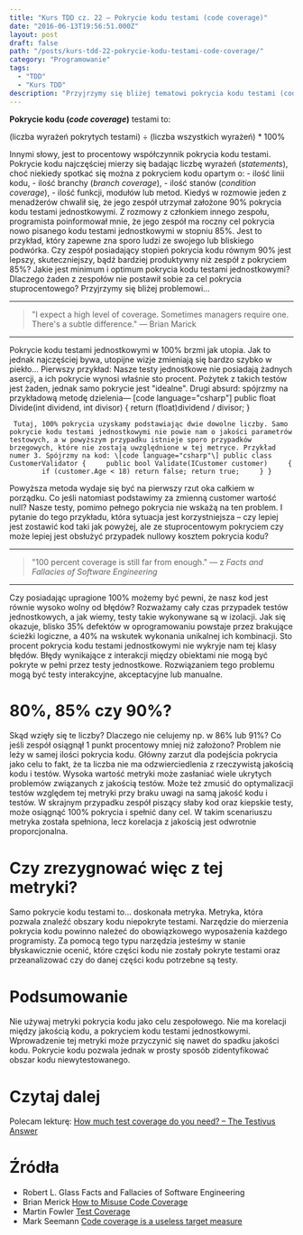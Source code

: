 ```yaml
---
title: "Kurs TDD cz. 22 — Pokrycie kodu testami (code coverage)"
date: "2016-06-13T19:56:51.000Z"
layout: post
draft: false
path: "/posts/kurs-tdd-22-pokrycie-kodu-testami-code-coverage/"
category: "Programowanie"
tags:
  - "TDD"
  - "Kurs TDD"
description: "Przyjrzymy się bliżej tematowi pokrycia kodu testami (code coverage)."
---
```


**Pokrycie kodu (_code coverage_)** testami to:

(liczba wyrażeń pokrytych testami) ÷ (liczba wszystkich wyrażeń) * 100%

Innymi słowy, jest to procentowy współczynnik pokrycia kodu testami. Pokrycie kodu najczęściej mierzy się badając liczbę wyrażeń (_statements_), choć niekiedy spotkać się można z pokryciem kodu opartym o: - ilość linii kodu, - ilość branchy (_branch coverage_), \- ilość stanów (_condition coverage_), \- ilość funkcji, modułów lub metod. Kiedyś w rozmowie jeden z menadżerów chwalił się, że jego zespół utrzymał założone 90% pokrycia kodu testami jednostkowymi. Z rozmowy z członkiem innego zespołu, programista poinformował mnie, że jego zespół ma roczny cel pokrycia nowo pisanego kodu testami jednostkowymi w stopniu 85%. Jest to przykład, który zapewne zna sporo ludzi ze swojego lub bliskiego podwórka. Czy zespół posiadający stopień pokrycia kodu równym 90% jest lepszy, skuteczniejszy, bądź bardziej produktywny niż zespół z pokryciem 85%? Jakie jest minimum i optimum pokrycia kodu testami jednostkowymi? Dlaczego żaden z zespołów nie postawił sobie za cel pokrycia stuprocentowego? Przyjrzymy się bliżej problemowi…

---

> "I expect a high level of coverage. Sometimes managers require one. There's a subtle difference." — Brian Marick

---

Pokrycie kodu testami jednostkowymi w 100% brzmi jak utopia. Jak to jednak najczęściej bywa, utopijne wizje zmieniają się bardzo szybko w piekło… Pierwszy przykład: Nasze testy jednostkowe nie posiadają żadnych asercji, a ich pokrycie wynosi właśnie sto procent. Pożytek z takich testów jest żaden, jednak samo pokrycie jest "idealne". Drugi absurd: spójrzmy na przykładową metodę dzielenia— \[code language="csharp"\] public float Divide(int dividend, int divisor) { return (float)dividend / divisor; } 
```
 Tutaj, 100% pokrycia uzyskamy podstawiając dwie dowolne liczby. Samo pokrycie kodu testami jednostkowymi nie powie nam o jakości parametrów testowych, a w powyższym przypadku istnieje sporo przypadków brzegowych, które nie zostają uwzględnione w tej metryce. Przykład numer 3. Spójrzmy na kod: \[code language="csharp"\] public class CustomerValidator {     public bool Validate(ICustomer customer)     {         if (customer.Age < 18) return false; return true;     } } 
```
 Powyższa metoda wydaje się być na pierwszy rzut oka całkiem w porządku. Co jeśli natomiast podstawimy za zmienną customer wartość null? Nasze testy, pomimo pełnego pokrycia nie wskażą na ten problem. I pytanie do tego przykładu, która sytuacja jest korzystniejsza – czy lepiej jest zostawić kod taki jak powyżej, ale ze stuprocentowym pokryciem czy może lepiej jest obsłużyć przypadek nullowy kosztem pokrycia kodu?

---

> "100 percent coverage is still far from enough." — z _Facts and Fallacies of Software Engineering_

---

Czy posiadając upragione 100% możemy być pewni, że nasz kod jest równie wysoko wolny od błędów? Rozważamy cały czas przypadek testów jednostkowych, a jak wiemy, testy takie wykonywane są w izolacji. Jak się okazuje, blisko 35% defektów w oprogramowaniu powstaje przez brakujące ścieżki logiczne, a 40% na wskutek wykonania unikalnej ich kombinacji. Sto procent pokrycia kodu testami jednostkowymi nie wykryje nam tej klasy błędów. Błędy wynikające z interakcji między obiektami nie mogą być pokryte w pełni przez testy jednostkowe. Rozwiązaniem tego problemu mogą być testy interakcyjne, akceptacyjne lub manualne.

# 80%, 85% czy 90%?

Skąd wzięły się te liczby? Dlaczego nie celujemy np. w 86% lub 91%? Co jeśli zespół osiągnął 1 punkt procentowy mniej niż założono? Problem nie leży w samej ilości pokrycia kodu. Główny zarzut dla podejścia pokrycia jako celu to fakt, że ta liczba nie ma odzwierciedlenia z rzeczywistą jakością kodu i testów. Wysoka wartość metryki może zasłaniać wiele ukrytych problemów związanych z jakością testów. Może też zmusić do optymalizacji testów względem tej metryki przy braku uwagi na samą jakość kodu i testów. W skrajnym przypadku zespół piszący słaby kod oraz kiepskie testy, może osiągnąć 100% pokrycia i spełnić dany cel. W takim scenariuszu metryka została spełniona, lecz korelacja z jakością jest odwrotnie proporcjonalna.

# Czy zrezygnować więc z tej metryki?

Samo pokrycie kodu testami to… doskonała metryka. Metryka, która pozwala znaleźć obszary kodu niepokryte testami. Narzędzie do mierzenia pokrycia kodu powinno należeć do obowiązkowego wyposażenia każdego programisty. Za pomocą tego typu narzędzia jesteśmy w stanie błyskawicznie ocenić, które części kodu nie zostały pokryte testami oraz przeanalizować czy do danej części kodu potrzebne są testy.

# Podsumowanie

Nie używaj metryki pokrycia kodu jako celu zespołowego. Nie ma korelacji między jakością kodu, a pokryciem kodu testami jednostkowymi. Wprowadzenie tej metryki może przyczynić się nawet do spadku jakości kodu. Pokrycie kodu pozwala jednak w prosty sposób zidentyfikować obszar kodu niewytestowanego.

# Czytaj dalej

Polecam lekturę: [How much test coverage do you need? – The Testivus Answer](http://www.developertesting.com/archives/month200705/20070504-000425.html)

# Źródła

*   Robert L. Glass Facts and Fallacies of Software Engineering
*   Brian Merick [How to Misuse Code Coverage](http://www.exampler.com/testing-com/writings/coverage.pdf)
*   Martin Fowler [Test Coverage](http://martinfowler.com/bliki/TestCoverage.html)
*   Mark Seemann [Code coverage is a useless target measure](http://blog.ploeh.dk/2015/11/16/code-coverage-is-a-useless-target-measure/)